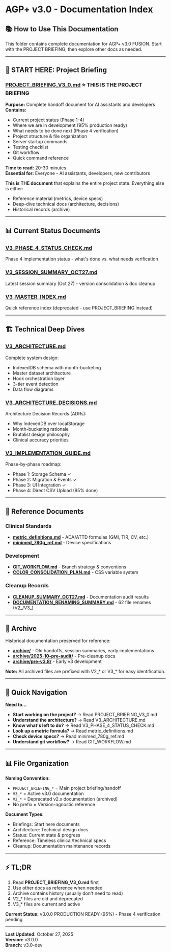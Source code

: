 # AGP+ v3.0 - Documentation Index

## 📚 How to Use This Documentation

This folder contains complete documentation for AGP+ v3.0 FUSION. Start with the PROJECT BRIEFING, then explore other docs as needed.

---

## 🎯 START HERE: Project Briefing

### [PROJECT_BRIEFING_V3_0.md](./PROJECT_BRIEFING_V3_0.md) ⭐ **THIS IS THE PROJECT BRIEFING**

**Purpose:** Complete handoff document for AI assistants and developers  
**Contains:**
- Current project status (Phase 1-4)
- Where we are in development (95% production ready)
- What needs to be done next (Phase 4 verification)
- Project structure & file organization
- Server startup commands
- Testing checklist
- Git workflow
- Quick command reference

**Time to read:** 20-30 minutes  
**Essential for:** Everyone - AI assistants, developers, new contributors

**This is THE document** that explains the entire project state. Everything else is either:
- Reference material (metrics, device specs)
- Deep-dive technical docs (architecture, decisions)
- Historical records (archive)

---

## 📊 Current Status Documents

### [V3_PHASE_4_STATUS_CHECK.md](./V3_PHASE_4_STATUS_CHECK.md)
Phase 4 implementation status - what's done vs. what needs verification

### [V3_SESSION_SUMMARY_OCT27.md](./V3_SESSION_SUMMARY_OCT27.md)
Latest session summary (Oct 27) - version consolidation & doc cleanup

### [V3_MASTER_INDEX.md](./V3_MASTER_INDEX.md)
Quick reference index (deprecated - use PROJECT_BRIEFING instead)

---

## 🏗️ Technical Deep Dives

### [V3_ARCHITECTURE.md](./V3_ARCHITECTURE.md)
Complete system design:
- IndexedDB schema with month-bucketing
- Master dataset architecture
- Hook orchestration layer
- 3-tier event detection
- Data flow diagrams

### [V3_ARCHITECTURE_DECISIONS.md](./V3_ARCHITECTURE_DECISIONS.md)
Architecture Decision Records (ADRs):
- Why IndexedDB over localStorage
- Month-bucketing rationale
- Brutalist design philosophy
- Clinical accuracy priorities

### [V3_IMPLEMENTATION_GUIDE.md](./V3_IMPLEMENTATION_GUIDE.md)
Phase-by-phase roadmap:
- Phase 1: Storage Schema ✓
- Phase 2: Migration & Events ✓
- Phase 3: UI Integration ✓
- Phase 4: Direct CSV Upload (95% done)

---

## 📖 Reference Documents

### Clinical Standards
- **[metric_definitions.md](./metric_definitions.md)** - ADA/ATTD formulas (GMI, TIR, CV, etc.)
- **[minimed_780g_ref.md](./minimed_780g_ref.md)** - Device specifications

### Development
- **[GIT_WORKFLOW.md](./GIT_WORKFLOW.md)** - Branch strategy & conventions
- **[COLOR_CONSOLIDATION_PLAN.md](./COLOR_CONSOLIDATION_PLAN.md)** - CSS variable system

### Cleanup Records
- **[CLEANUP_SUMMARY_OCT27.md](./CLEANUP_SUMMARY_OCT27.md)** - Documentation audit results
- **[DOCUMENTATION_RENAMING_SUMMARY.md](./DOCUMENTATION_RENAMING_SUMMARY.md)** - 62 file renames (V2_/V3_)

---

## 📁 Archive

Historical documentation preserved for reference:

- **[archive/](./archive/)** - Old handoffs, session summaries, early implementations
- **[archive/2025-10-pre-audit/](./archive/2025-10-pre-audit/)** - Pre-cleanup docs
- **[archive/pre-v3.8/](./archive/pre-v3.8/)** - Early v3 development

**Note:** All archived files are prefixed with V2_* or V3_* for easy identification.

---

## 🎯 Quick Navigation

**Need to...**
- **Start working on the project?** → Read PROJECT_BRIEFING_V3_0.md
- **Understand the architecture?** → Read V3_ARCHITECTURE.md
- **Know what's left to do?** → Read V3_PHASE_4_STATUS_CHECK.md
- **Look up a metric formula?** → Read metric_definitions.md
- **Check device specs?** → Read minimed_780g_ref.md
- **Understand git workflow?** → Read GIT_WORKFLOW.md

---

## 📊 File Organization

**Naming Convention:**
- `PROJECT_BRIEFING_*` = Main project briefing/handoff
- `V3_*` = Active v3.0 documentation
- `V2_*` = Deprecated v2.x documentation (archived)
- No prefix = Version-agnostic reference

**Document Types:**
- Briefings: Start here documents
- Architecture: Technical design docs
- Status: Current state & progress
- Reference: Timeless clinical/technical specs
- Cleanup: Documentation maintenance records

---

## ⚡ TL;DR

1. Read **PROJECT_BRIEFING_V3_0.md** first
2. Use other docs as reference when needed
3. Archive contains history (usually don't need to read)
4. V2_* files are old and deprecated
5. V3_* files are current and active

**Current Status:** v3.0.0 PRODUCTION READY (95%) - Phase 4 verification pending

---

**Last Updated:** October 27, 2025  
**Version:** v3.0.0  
**Branch:** v3.0-dev
